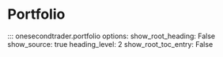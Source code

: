 # Portfolio

::: onesecondtrader.portfolio
    options:
      show_root_heading: False
      show_source: true
      heading_level: 2
      show_root_toc_entry: False
